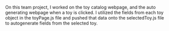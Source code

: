 On this team project, I worked on the toy catalog webpage, and the auto generating webpage when a toy is clicked.
I utilized the fields from each toy object in the toyPage.js file and pushed that data onto the selectedToy.js file to autogenerate
fields from the selected toy.
